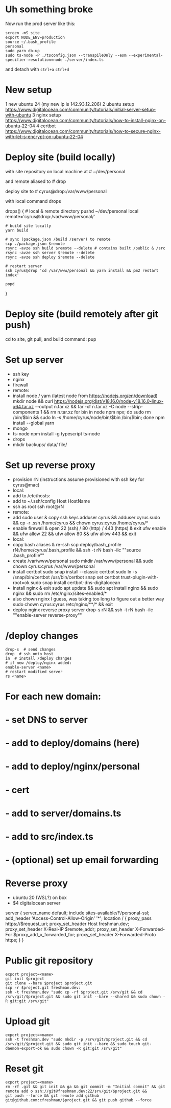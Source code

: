 # Uh something broke
Now run the prod server like this:
```
screen -mS site
export NODE_ENV=production
source ~/.bash_profile
personal
sudo yarn db-up
sudo ts-node -P ./tsconfig.json --transpileOnly --esm --experimental-specifier-resolution=node ./server/index.ts
```
and detach with ```ctrl+a``` ```ctrl+d```

# New setup
1 new ubuntu 24 (my new ip is 142.93.12.206)
2 ubuntu setup https://www.digitalocean.com/community/tutorials/initial-server-setup-with-ubuntu
3 nginx setup https://www.digitalocean.com/community/tutorials/how-to-install-nginx-on-ubuntu-22-04
4 certbot https://www.digitalocean.com/community/tutorials/how-to-secure-nginx-with-let-s-encrypt-on-ubuntu-22-04

# Deploy site (build locally)
with site repository on local machine at
    # ~/dev/personal

and remote aliased to
    # drop

deploy site to
    # cyrus@drop:/var/www/personal

with local command
    drops

drops() {
    # local & remote directory
    pushd ~/dev/personal
    local remote='cyrus@drop:/var/www/personal/'

    # build site locally
    yarn build

    # sync (package.json /build /server) to remote
    scp ./package.json $remote
    rsync -avze ssh build $remote --delete # contains built /public & /src
    rsync -avze ssh server $remote --delete
    rsync -avze ssh deploy $remote --delete

    # restart server
    ssh cyrus@drop 'cd /var/www/personal && yarn install && pm2 restart index'

    popd
}

# Deploy site (build remotely after git push)
cd to site, git pull, and build
    command:
pup

# Set up server
- ssh key
- nginx
- firewall
- remote:
- install node / yarn (latest node from https://nodejs.org/en/download)
mkdir node && curl https://nodejs.org/dist/v18.16.0/node-v18.16.0-linux-x64.tar.xz --output n.tar.xz && tar -xf n.tar.xz -C node --strip-components 1 && rm n.tar.xz
for bin in node npm npx; do sudo rm /bin/$bin && sudo ln -s /home/cyrus/node/bin/$bin /bin/$bin; done
npm install --global yarn
- mongo
- ts-node
  npm install -g typescript ts-node
- drops
- mkdir backups/ data/ file/

  

# Set up reverse proxy
- provision rN (instructions assume provisioned with ssh key for cyrus@mac)
- local:
- add to /etc/hosts:
<ip> <rN>
- add to ~/.ssh/config
Host <rN>
  HostName <ip>
- ssh as root
ssh root@rN
- remote:
- add sudo user & copy ssh keys
adduser cyrus && adduser cyrus sudo && cp -r .ssh /home/cyrus && chown cyrus:cyrus /home/cyrus/*
- enable firewall & open 22 (ssh) / 80 (http) / 443 (https) & exit
ufw enable && ufw allow 22 && ufw allow 80 && ufw allow 443 && exit
- local:
- copy bash aliases & re-ssh
scp deploy/bash_profile rN:/home/cyrus/.bash_profile && ssh -t rN bash -ilc "\"source .bash_profile\""
- create /var/www/personal
sudo mkdir /var/www/personal && sudo chown cyrus:cyrus /var/www/personal
- install certbot
sudo snap install --classic certbot
sudo ln -s /snap/bin/certbot /usr/bin/certbot
snap set certbot trust-plugin-with-root=ok
sudo snap install certbot-dns-digitalocean
- install nginx & exit
sudo apt update && sudo apt install nginx && sudo nginx && sudo rm /etc/nginx/sites-enabled/*
- also chown nginx I guess, was taking too long to figure out a better way
sudo chown cyrus:cyrus /etc/nginx/**/* && exit
- deploy nginx reverse proxy server
drop-s rN && ssh -t rN bash -ilc "\"enable-server reverse-proxy\""

# /deploy changes
    drop-s  # send changes
    drop  # ssh onto host
    in  # install /deploy changes
    # if new /deploy/nginx added:
    enable-server <name>
    # restart modified server
    rs <name>

# For each new domain:
# - set DNS to server
# - add to deploy/domains (here)
# - add to deploy/nginx/personal
# - cert
# - add to server/domains.ts
# - add to src/index.ts
# - (optional) set up email forwarding



# Reverse proxy
- ubuntu 20 (WSL?) on box
- $4 digitalocean server

server {
    server_name default;
    include sites-available/F/personal-ssl;
    add_header 'Access-Control-Allow-Origin' '*';
    location / {
        proxy_pass https://<box ip>$request_uri;
        proxy_set_header Host freshman.dev;
        proxy_set_header X-Real-IP $remote_addr;
        proxy_set_header X-Forwarded-For $proxy_add_x_forwarded_for;
        proxy_set_header X-Forwarded-Proto https;
    }
}

# Public git repository
```
export project=<name>
git init $project
git clone --bare $project $project.git
scp -r $project.git freshman.dev:
ssh -t freshman.dev "sudo cp -rf $project.git /srv/git && cd /srv/git/$project.git && sudo git init --bare --shared && sudo chown -R git:git /srv/git"
```

# Upload git
```
export project=<name>
ssh -t freshman.dev "sudo mkdir -p /srv/git/$project.git && cd /srv/git/$project.git && sudo git init --bare && sudo touch git-daemon-export-ok && sudo chown -R git:git /srv/git"
```

# Reset git
```
export project=<name>
rm -rf .git && git init && ga && git commit -m "Initial commit" && git remote add o ssh://git@freshman.dev:22/srv/git/$project.git && 
git push --force && git remote add github git@github.com:cfreshman/$project.git && git push github --force
```